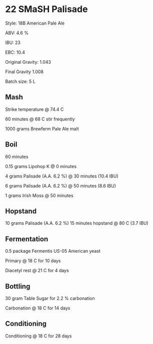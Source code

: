 # 22 SMaSH Palisade

Style: 18B American Pale Ale

ABV: 4.6 %

IBU: 23

EBC: 10.4

Original Gravity: 1.043

Final Gravity 1.008

Batch size: 5 L

## Mash

Strike temperature @ 74.4 C

60 minutes @ 68 C stir frequently

1000 grams Brewferm Pale Ale malt

## Boil

60 minutes

0.15 grams Lipohop K @ 0 minutes

4 grams Palisade (A.A. 6.2 %) @ 30 minutes (10.4 IBU)

6 grams Palisade (A.A. 6.2 %) @ 50 minutes (8.6 IBU)

1 grams Irish Moss @ 50 minutes

## Hopstand

10 grams Palisade (A.A. 6.2 %) 15 minutes hopstand @ 80 C (3.7 IBU)

## Fermentation

0.5 package Fermentis US-05 American yeast

Primary @ 18 C for 10 days

Diacetyl rest @ 21 C for 4 days

## Bottling

30 gram Table Sugar for 2.2 % carbonation

Carbonation @ 18 C for 14 days

## Conditioning

Conditioning @ 18 C for 28 days

